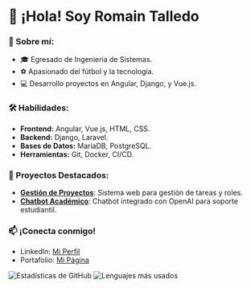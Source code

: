 # 👋 ¡Hola! Soy Romain Talledo 

### 🚀 Sobre mí:
- 🎓 Egresado de Ingeniería de Sistemas.
- ⚽ Apasionado del fútbol y la tecnología.
- 💻 Desarrollo proyectos en Angular, Django, y Vue.js.

### 🛠️ Habilidades:
- **Frontend:** Angular, Vue.js, HTML, CSS.
- **Backend:** Django, Laravel.
- **Bases de Datos:** MariaDB, PostgreSQL.
- **Herramientas:** Git, Docker, CI/CD.

### 🌟 Proyectos Destacados:
- [**Gestión de Proyectos**](https://github.com/usuario/proyecto): Sistema web para gestión de tareas y roles.
- [**Chatbot Académico**](https://github.com/usuario/chatbot): Chatbot integrado con OpenAI para soporte estudiantil.

### 📫 ¡Conecta conmigo!
- LinkedIn: [Mi Perfil](https://www.linkedin.com/in/tu-nombre)
- Portafolio: [Mi Página](https://tuportafolio.com)

![Estadísticas de GitHub](https://github-readme-stats.vercel.app/api?username=tu-usuario&show_icons=true&theme=radical)
![Lenguajes más usados](https://github-readme-stats.vercel.app/api/top-langs/?username=tu-usuario&layout=compact&theme=radical)
